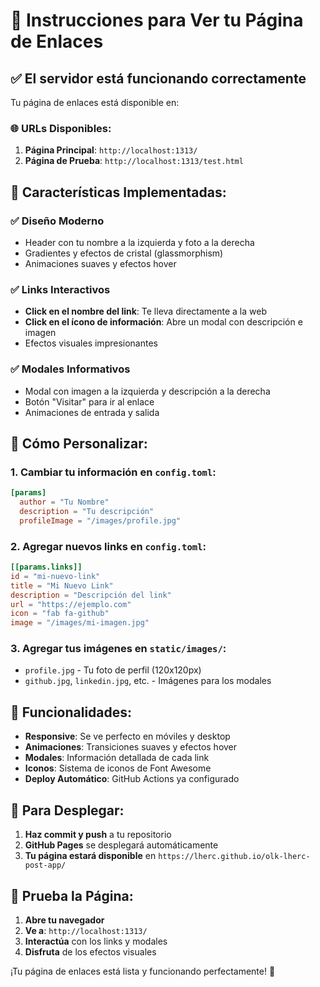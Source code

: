 # 🚀 Instrucciones para Ver tu Página de Enlaces

## ✅ **El servidor está funcionando correctamente**

Tu página de enlaces está disponible en:

### 🌐 **URLs Disponibles:**

1. **Página Principal**: `http://localhost:1313/`
2. **Página de Prueba**: `http://localhost:1313/test.html`

## 🎨 **Características Implementadas:**

### ✅ **Diseño Moderno**
- Header con tu nombre a la izquierda y foto a la derecha
- Gradientes y efectos de cristal (glassmorphism)
- Animaciones suaves y efectos hover

### ✅ **Links Interactivos**
- **Click en el nombre del link**: Te lleva directamente a la web
- **Click en el ícono de información**: Abre un modal con descripción e imagen
- Efectos visuales impresionantes

### ✅ **Modales Informativos**
- Modal con imagen a la izquierda y descripción a la derecha
- Botón "Visitar" para ir al enlace
- Animaciones de entrada y salida

## 🔧 **Cómo Personalizar:**

### 1. **Cambiar tu información** en `config.toml`:
```toml
[params]
  author = "Tu Nombre"
  description = "Tu descripción"
  profileImage = "/images/profile.jpg"
```

### 2. **Agregar nuevos links** en `config.toml`:
```toml
[[params.links]]
id = "mi-nuevo-link"
title = "Mi Nuevo Link"
description = "Descripción del link"
url = "https://ejemplo.com"
icon = "fab fa-github"
image = "/images/mi-imagen.jpg"
```

### 3. **Agregar tus imágenes** en `static/images/`:
- `profile.jpg` - Tu foto de perfil (120x120px)
- `github.jpg`, `linkedin.jpg`, etc. - Imágenes para los modales

## 🎯 **Funcionalidades:**

- **Responsive**: Se ve perfecto en móviles y desktop
- **Animaciones**: Transiciones suaves y efectos hover
- **Modales**: Información detallada de cada link
- **Iconos**: Sistema de iconos de Font Awesome
- **Deploy Automático**: GitHub Actions ya configurado

## 🚀 **Para Desplegar:**

1. **Haz commit y push** a tu repositorio
2. **GitHub Pages** se desplegará automáticamente
3. **Tu página estará disponible** en `https://lherc.github.io/olk-lherc-post-app/`

## 📱 **Prueba la Página:**

1. **Abre tu navegador**
2. **Ve a**: `http://localhost:1313/`
3. **Interactúa** con los links y modales
4. **Disfruta** de los efectos visuales

¡Tu página de enlaces está lista y funcionando perfectamente! 🎉
